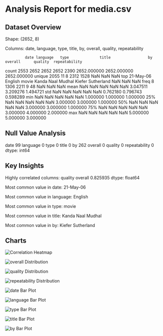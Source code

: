 # Analysis Report for media.csv

## Dataset Overview

Shape: (2652, 8)

Columns: date, language, type, title, by, overall, quality, repeatability



             date language   type              title                 by      overall      quality  repeatability
count        2553     2652   2652               2652               2390  2652.000000  2652.000000    2652.000000
unique       2055       11      8               2312               1528          NaN          NaN            NaN
top     21-May-06  English  movie  Kanda Naal Mudhal  Kiefer Sutherland          NaN          NaN            NaN
freq            8     1306   2211                  9                 48          NaN          NaN            NaN
mean          NaN      NaN    NaN                NaN                NaN     3.047511     3.209276       1.494721
std           NaN      NaN    NaN                NaN                NaN     0.762180     0.796743       0.598289
min           NaN      NaN    NaN                NaN                NaN     1.000000     1.000000       1.000000
25%           NaN      NaN    NaN                NaN                NaN     3.000000     3.000000       1.000000
50%           NaN      NaN    NaN                NaN                NaN     3.000000     3.000000       1.000000
75%           NaN      NaN    NaN                NaN                NaN     3.000000     4.000000       2.000000
max           NaN      NaN    NaN                NaN                NaN     5.000000     5.000000       3.000000

## Null Value Analysis


date              99
language           0
type               0
title              0
by               262
overall            0
quality            0
repeatability      0
dtype: int64

## Key Insights

Highly correlated columns: quality  overall    0.825935
dtype: float64

Most common value in date: 21-May-06

Most common value in language: English

Most common value in type: movie

Most common value in title: Kanda Naal Mudhal

Most common value in by: Kiefer Sutherland

## Charts

![Correlation Heatmap][def]

![overall Distribution][def2]

![quality Distribution][def3]

![repeatability Distribution](repeatability_distribution.png)

![date Bar Plot](date_barplot.png)

![language Bar Plot](language_barplot.png)

![type Bar Plot](type_barplot.png)

![title Bar Plot](title_barplot.png)

![by Bar Plot](by_barplot.png)


[def]: correlation_heatmap.png
[def2]: overall_distribution.png
[def3]: quality_distribution.png